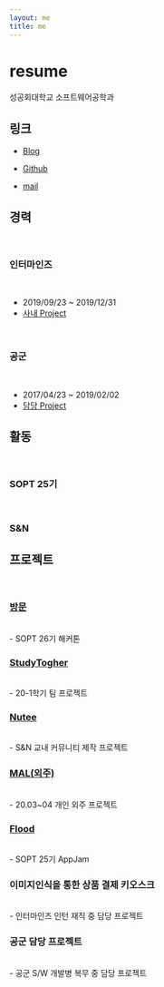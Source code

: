 ```yaml
---
layout: me
title: me
---
```


# resume

성공회대학교 소프트웨어공학과

## 링크 

- [Blog](http://blog.5anniversary.dev)

- [Github](https://github.com/5anniversary)

- [mail](mailto:oh.junhyeon95@gmail.com)

## 경력
<br>

### 인터마인즈
<br>

- 2019/09/23 ~ 2019/12/31
- [사내 Project](#이미지인식을-통한-상품-결제-키오스크)
<br>

### 공군
<br>

- 2017/04/23 ~ 2019/02/02
- [담당 Project](#공군-담당-프로젝트)

## 활동
<br>

### SOPT 25기
<br>

### S&N 


## 프로젝트
<br>

### [방문](https://5anniversary.dev/20200604/BangMoon)
<br>
- SOPT 26기 해커톤

### [StudyTogher](https://5anniversary.dev/20200401/StudyTogether_iOS)
<br>
- 20-1학기 팀 프로젝트

### [Nutee](https://5anniversary.dev/20200104/NUTEE-iOS)
<br>
- S&N 교내 커뮤니티 제작 프로젝트

### [MAL(외주)](https://apps.apple.com/kr/app/mal-battery-detecter/id1514115590)
<br>
- 20.03~04 개인 외주 프로젝트

### [Flood](https://5anniversary.dev/20191221/Flood_iOS)
<br>
- SOPT 25기 AppJam

### 이미지인식을 통한 상품 결제 키오스크
<br>
- 인터마인즈 인턴 재직 중 담당 프로젝트

### 공군 담당 프로젝트
<br>
- 공군 S/W 개발병 복무 중 담당 프로젝트 



